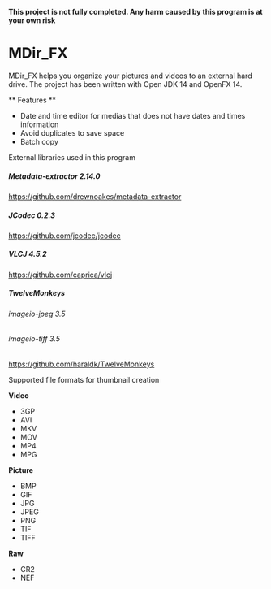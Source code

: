 **This project is not fully completed. Any harm caused by this program is at your own risk**


# MDir_FX
MDir_FX helps you organize your pictures and videos to an external hard drive.
The project has been written with Open JDK 14 and OpenFX 14.

** Features **
* Date and time editor for medias that does not have dates and times information
* Avoid duplicates to save space
* Batch copy


External libraries used in this program

##### Metadata-extractor 2.14.0
https://github.com/drewnoakes/metadata-extractor

##### JCodec 0.2.3
https://github.com/jcodec/jcodec

##### VLCJ 4.5.2
https://github.com/caprica/vlcj

##### TwelveMonkeys
###### imageio-jpeg 3.5
###### imageio-tiff 3.5
https://github.com/haraldk/TwelveMonkeys

Supported file formats for thumbnail creation

__Video__
- 3GP
- AVI
- MKV
- MOV
- MP4
- MPG

 __Picture__
- BMP
- GIF
- JPG
- JPEG
- PNG
- TIF
- TIFF

__Raw__
- CR2
- NEF


